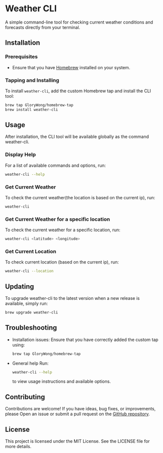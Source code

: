 # Weather CLI

A simple command-line tool for checking current weather conditions and forecasts directly from your terminal.

## Installation

### Prerequisites

- Ensure that you have [Homebrew](https://brew.sh) installed on your system.

### Tapping and Installing

To install `weather-cli`, add the custom Homebrew tap and install the CLI tool:

```bash
brew tap GloryWong/homebrew-tap
brew install weather-cli
```

## Usage

After installation, the CLI tool will be available globally as the command weather-cli.

### Display Help

For a list of available commands and options, run:

```bash
weather-cli --help
```

### Get Current Weather

To check the current weather(the location is based on the current ip), run:

```bash
weather-cli
```

### Get Current Weather for a specific location

To check the current weather for a specific location, run:

```bash
weather-cli <latitude> <longitude>
```

### Get Current Location

To check current location (based on the current ip), run:

```bash
weather-cli --location
```

## Updating

To upgrade weather-cli to the latest version when a new release is available, simply run:

```bash
brew upgrade weather-cli
```

## Troubleshooting

* Installation issues:
  Ensure that you have correctly added the custom tap using:
  ```bash
  brew tap GloryWong/homebrew-tap
  ```

* General help
  Run:
  ```bash
  weather-cli --help
  ```
  to view usage instructions and available options.

## Contributing

Contributions are welcome! If you have ideas, bug fixes, or improvements, please Open an issue or submit a pull request on the [GitHub repository](https://github.com/GloryWong/weather-cli).

## License

This project is licensed under the MIT License. See the LICENSE file for more details.